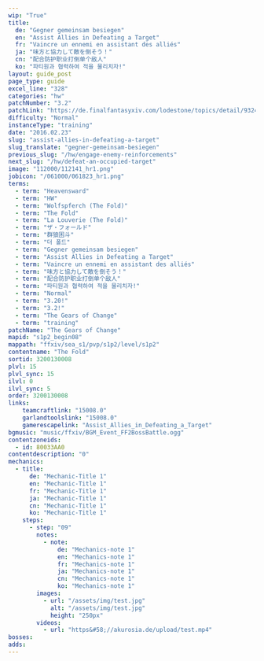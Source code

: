 ```yaml
---
wip: "True"
title:
  de: "Gegner gemeinsam besiegen"
  en: "Assist Allies in Defeating a Target"
  fr: "Vaincre un ennemi en assistant des alliés"
  ja: "味方と協力して敵を倒そう！"
  cn: "配合防护职业打倒单个敌人"
  ko: "파티원과 협력하여 적을 물리치자!"
layout: guide_post
page_type: guide
excel_line: "328"
categories: "hw"
patchNumber: "3.2"
patchLink: "https://de.finalfantasyxiv.com/lodestone/topics/detail/93245d34c33358787d1ff90333c4435c65ac6ee5"
difficulty: "Normal"
instanceType: "training"
date: "2016.02.23"
slug: "assist-allies-in-defeating-a-target"
slug_translate: "gegner-gemeinsam-besiegen"
previous_slug: "/hw/engage-enemy-reinforcements"
next_slug: "/hw/defeat-an-occupied-target"
image: "112000/112141_hr1.png"
jobicon: "/061000/061823_hr1.png"
terms:
  - term: "Heavensward"
  - term: "HW"
  - term: "Wolfspferch (The Fold)"
  - term: "The Fold"
  - term: "La Louverie (The Fold)"
  - term: "ザ・フォールド"
  - term: "群狼困斗"
  - term: "더 폴드"
  - term: "Gegner gemeinsam besiegen"
  - term: "Assist Allies in Defeating a Target"
  - term: "Vaincre un ennemi en assistant des alliés"
  - term: "味方と協力して敵を倒そう！"
  - term: "配合防护职业打倒单个敌人"
  - term: "파티원과 협력하여 적을 물리치자!"
  - term: "Normal"
  - term: "3.20!"
  - term: "3.2!"
  - term: "The Gears of Change"
  - term: "training"
patchName: "The Gears of Change"
mapid: "s1p2_begin08"
mappath: "ffxiv/sea_s1/pvp/s1p2/level/s1p2"
contentname: "The Fold"
sortid: 3200130008
plvl: 15
plvl_sync: 15
ilvl: 0
ilvl_sync: 5
order: 3200130008
links:
    teamcraftlink: "15008.0"
    garlandtoolslink: "15008.0"
    gamerescapelink: "Assist_Allies_in_Defeating_a_Target"
bgmusic: "music/ffxiv/BGM_Event_FF2BossBattle.ogg"
contentzoneids:
  - id: 80033AA0
contentdescription: "0"
mechanics:
  - title:
      de: "Mechanic-Title 1"
      en: "Mechanic-Title 1"
      fr: "Mechanic-Title 1"
      ja: "Mechanic-Title 1"
      cn: "Mechanic-Title 1"
      ko: "Mechanic-Title 1"
    steps:
      - step: "09"
        notes:
          - note:
              de: "Mechanics-note 1"
              en: "Mechanics-note 1"
              fr: "Mechanics-note 1"
              ja: "Mechanics-note 1"
              cn: "Mechanics-note 1"
              ko: "Mechanics-note 1"
        images:
          - url: "/assets/img/test.jpg"
            alt: "/assets/img/test.jpg"
            height: "250px"
        videos:
          - url: "https&#58;//akurosia.de/upload/test.mp4"
bosses:
adds:
---
```

